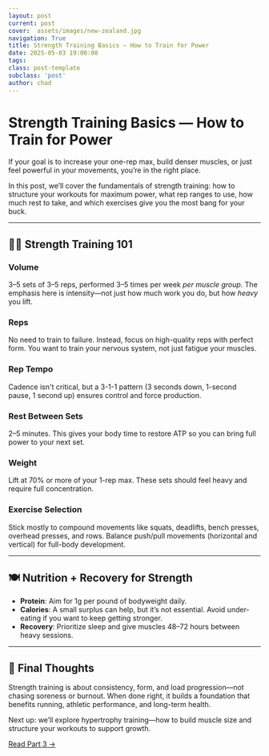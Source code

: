 ```yaml
---
layout: post
current: post
cover:  assets/images/new-zealand.jpg
navigation: True
title: Strength Training Basics — How to Train for Power
date: 2025-05-03 19:00:00
tags: 
class: post-template
subclass: 'post'
author: chad
---
```


# Strength Training Basics — How to Train for Power

If your goal is to increase your one-rep max, build denser muscles, or just feel powerful in your movements, you’re in the right place.

In this post, we’ll cover the fundamentals of strength training: how to structure your workouts for maximum power, what rep ranges to use, how much rest to take, and which exercises give you the most bang for your buck.

---

## 🏋️‍♂️ Strength Training 101

### **Volume**
3–5 sets of 3–5 reps, performed 3–5 times per week *per muscle group*. The emphasis here is intensity—not just how much work you do, but how *heavy* you lift.

### **Reps**
No need to train to failure. Instead, focus on high-quality reps with perfect form. You want to train your nervous system, not just fatigue your muscles.

### **Rep Tempo**
Cadence isn't critical, but a 3-1-1 pattern (3 seconds down, 1-second pause, 1 second up) ensures control and force production.

### **Rest Between Sets**
2–5 minutes. This gives your body time to restore ATP so you can bring full power to your next set.

### **Weight**
Lift at 70% or more of your 1-rep max. These sets should feel heavy and require full concentration.

### **Exercise Selection**
Stick mostly to compound movements like squats, deadlifts, bench presses, overhead presses, and rows. Balance push/pull movements (horizontal and vertical) for full-body development.

---

## 🍽 Nutrition + Recovery for Strength

- **Protein**: Aim for 1g per pound of bodyweight daily.
- **Calories**: A small surplus can help, but it’s not essential. Avoid under-eating if you want to keep getting stronger.
- **Recovery**: Prioritize sleep and give muscles 48–72 hours between heavy sessions.

---

## 🧠 Final Thoughts

Strength training is about consistency, form, and load progression—not chasing soreness or burnout. When done right, it builds a foundation that benefits running, athletic performance, and long-term health.

Next up: we’ll explore hypertrophy training—how to build muscle size and structure your workouts to support growth.

[Read Part 3 →](#)
